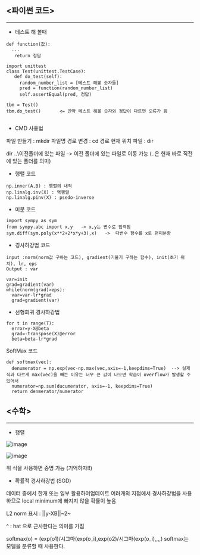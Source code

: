 ## <파이썬 코드>
-------------

* 테스트 해 볼때

<pre><code>def function(값):
  ...
   return 정답 

import unittest
class Test(unittest.TestCase):
   def do_test(self):
     random_number_list = [테스트 해볼 숫자들]
     pred = function(random_number_list)
     self.assertEqual(pred, 정답)
        
tbm = Test()
tbm.do_test()       <= 만약 테스트 해볼 숫자와 정답이 다르면 오류가 뜸

</code></pre>

* CMD 사용법

파일 만들기 : mkdir 파일명
경로 변경   : cd 경로
현재 위치 파일 : dir

dir ..\이전폴더에 있는 파일 -> 이전 폴더에 있는 파일로 이동 가능
(..은 현재 바로 직전에 있는 폴더를 의미)




* 행렬 코드
<pre><code>np.inner(A,B) : 행렬의 내적
np.linalg.inv(X) : 역행렬
np.linalg.pinv(X) : psedo-inverse
</code></pre>

* 미분 코드
<pre><code>import sympy as sym
from sympy.abc import x,y   -> x,y는 변수로 입력됨
sym.diff(sym.poly(x**2+2*x*y+3),x)   ->  다변수 함수를 x로 편미분함
</code></pre>

* 경사하강법 코드
<pre><code>input :norm(norm값 구하는 코드), gradient(기울기 구하는 함수), init(초기 위치), lr, eps 
Output : var

var=init
grad=gradient(var)
while(norm(grad)>eps):
  var=var-lr*grad
  grad=gradient(var)
</code></pre>  

* 선형회귀 경사하강법 
<pre><code>for t in range(T):
  error=y-X@beta
  grad=-transpose(X)@error
  beta=beta-lr*grad
</code></pre>

SoftMax 코드
<pre><code>def softmax(vec):
  denumerator = np.exp(vec-np.max(vec,axis=-1,keepdims=True)  --> 실제 식과 다르게 max(vec)을 빼는 이유는 너무 큰 값이 나오면 학습이 overflow가 발생할 수 있어서
  numerator=np.sum(ducumerator, axis=-1, keepdims=True)
  return denmerator/numerator
</code></pre>

## <수학>
-------------
* 행렬

![image](https://user-images.githubusercontent.com/63588046/149851781-065a0ca0-c514-4afb-b4e6-4f8d6412b95d.png)

![image](https://user-images.githubusercontent.com/63588046/149852171-8e835976-649c-4663-8ad1-71bab87114c7.png)

위 식을 사용하면 증명 가능 (기억하자!!)


* 확률적 경사하강법 (SGD)

데이터 중에서 한개 또는 일부 활용하여업데이트
여러개의 지점에서 경사하강법을 사용하므로 local minimum에 빠지지 않을 확률이 높음

L2 norm 표시 : ||y-XB||~2~

^ : hat 으로 근사한다는 의미를 가짐

softmax(o) = (exp(o1)/시그마(exp(o_i),exp(o2)/시그마(exp(o_i),,,,)
softmax는 모델을 분류할 때 사용한다.
